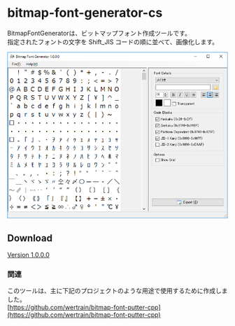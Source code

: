 # bitmap-font-generator-cs
BitmapFontGeneratorは、ビットマップフォント作成ツールです。  
指定されたフォントの文字を Shift_JIS コードの順に並べて、画像化します。  

![Screenshot](https://github.com/wertrain/bitmap-font-generator-cs/blob/master/Screenshots/00.png)

## Download
[Version 1.0.0.0](https://wertrain.github.io/software/BitmapFontGenerator.zip "BitmapFontGenerator.zip")

### 関連
このツールは、主に下記のプロジェクトのような用途で使用するために作成しました。  
[https://github.com/wertrain/bitmap-font-putter-cpp](https://github.com/wertrain/bitmap-font-putter-cpp)
